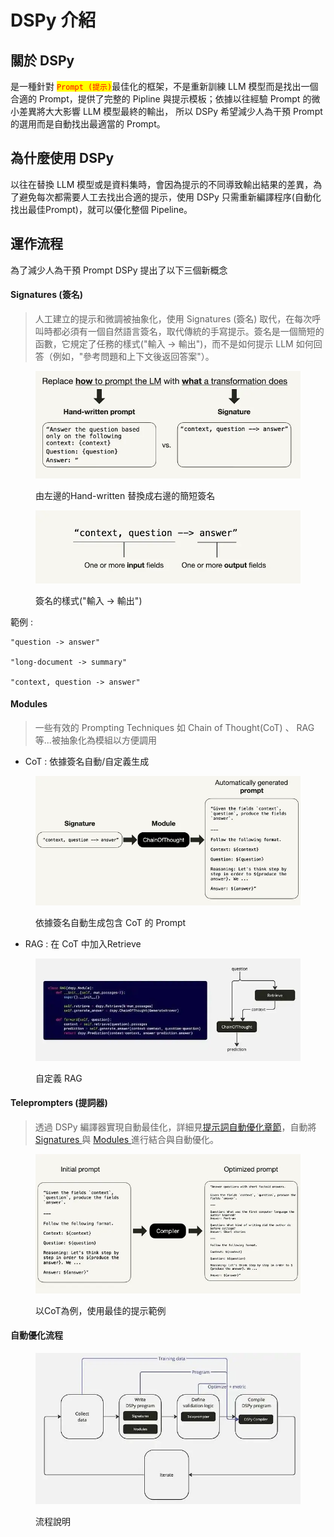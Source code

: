 # DSPy 介紹

## 關於 DSPy

是一種針對 <mark style="color:red;">`Prompt (提示)`</mark>最佳化的框架，不是重新訓練 LLM 模型而是找出一個合適的 Prompt，提供了完整的 Pipline 與提示模板；依據以往經驗 Prompt 的微小差異將大大影響 LLM 模型最終的輸出， 所以 DSPy 希望減少人為干預 Prompt 的選用而是自動找出最適當的 Prompt。



## 為什麼使用 DSPy

以往在替換 LLM 模型或是資料集時，會因為提示的不同導致輸出結果的差異，為了避免每次都需要人工去找出合適的提示，使用 DSPy 只需重新編譯程序(自動化找出最佳Prompt)，就可以優化整個 Pipeline。



## 運作流程

為了減少人為干預 Prompt DSPy 提出了以下三個新概念

#### Signatures (簽名)

> 人工建立的提示和微調被抽象化，使用 Signatures (簽名) 取代，在每次呼叫時都必須有一個自然語言簽名，取代傳統的手寫提示。簽名是一個簡短的函數，它規定了任務的樣式("輸入 -> 輸出")，而不是如何提示 LLM 如何回答（例如，"參考問題和上下文後返回答案"）。

<figure><img src="../../.gitbook/assets/image (17).png" alt=""><figcaption><p>由左邊的Hand-written 替換成右邊的簡短簽名</p></figcaption></figure>

<figure><img src="../../.gitbook/assets/image (18).png" alt=""><figcaption><p>簽名的樣式("輸入 -> 輸出")</p></figcaption></figure>

範例 :

```
"question -> answer"

"long-document -> summary"

"context, question -> answer"
```



#### Modules

> 一些有效的 Prompting Techniques 如 Chain of Thought(CoT) 、 RAG 等...被抽象化為模組以方便調用

* CoT : 依據簽名自動/自定義生成

<figure><img src="../../.gitbook/assets/image (19).png" alt=""><figcaption><p>依據簽名自動生成包含 CoT 的 Prompt</p></figcaption></figure>



* RAG : 在 CoT 中加入Retrieve

<figure><img src="../../.gitbook/assets/image (20).png" alt=""><figcaption><p>自定義 RAG</p></figcaption></figure>

#### Teleprompters (提詞器)

> 透過 DSPy 編譯器實現自動最佳化，詳細見[提示詞自動優化章節](ti-shi-ci-zi-dong-you-hua.md)，自動將 [Signatures ](dspy-jie-shao.md#signatures-qian-ming)與 [Modules ](dspy-jie-shao.md#modules)進行結合與自動優化。

<figure><img src="../../.gitbook/assets/image (21).png" alt=""><figcaption><p>以CoT為例，使用最佳的提示範例</p></figcaption></figure>

#### 自動優化流程

<figure><img src="../../.gitbook/assets/image (16).png" alt=""><figcaption><p>流程說明</p></figcaption></figure>
